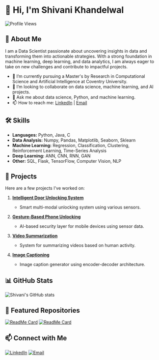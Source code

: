 # 👋 Hi, I'm Shivani Khandelwal

![Profile Views](https://komarev.com/ghpvc/?username=shivani-2001&label=Profile%20views&color=0e75b6&style=flat)

## 🚀 About Me
I am a Data Scientist passionate about uncovering insights in data and transforming them into actionable strategies. With a strong foundation in machine learning, deep learning, and data analytics, I am always eager to take on new challenges and contribute to impactful projects.

- 🌱 I’m currently pursuing a Master's by Research in Computational Science and Artificial Intelligence at Coventry University.
- 👯 I’m looking to collaborate on data science, machine learning, and AI projects.
- 💬 Ask me about data science, Python, and machine learning.
- 📫 How to reach me: [LinkedIn](https://www.linkedin.com/in/shivanikhandelwal2001) | [Email](mailto:shivanikhandelwal487@gmail.com)

## 🛠 Skills
- **Languages:** Python, Java, C
- **Data Analysis:** Numpy, Pandas, Matplotlib, Seaborn, Sklearn
- **Machine Learning:** Regression, Classification, Clustering, Reinforcement Learning, Time-Series Analysis
- **Deep Learning:** ANN, CNN, RNN, GAN
- **Other:** SQL, Flask, TensorFlow, Computer Vision, NLP

## 🔧 Projects
Here are a few projects I've worked on:

1. **[Intelligent Door Unlocking System](https://github.com/shivani-2001/Intelligent-Door-Unlocking-System)**
   - Smart multi-modal unlocking system using various sensors.

2. **[Gesture-Based Phone Unlocking](https://github.com/shivani-2001/Gesture_Auth_Encode_AI)**
   - AI-based security layer for mobile devices using sensor data.

3. **[Video Summarization](https://github.com/shivani-2001/Video-summarization)**
   - System for summarizing videos based on human activity.

4. **[Image Captioning](https://github.com/shivani-2001/Image-Video-Captioning)**
   - Image caption generator using encoder-decoder architecture.

## 📊 GitHub Stats
![Shivani's GitHub stats](https://github-readme-stats.vercel.app/api?username=shivani-2001&show_icons=true&theme=radical)

## 🌟 Featured Repositories
[![ReadMe Card](https://github-readme-stats.vercel.app/api/pin/?username=shivani-2001&repo=Intelligent-Door-Unlocking-System&theme=radical)](https://github.com/shivani-2001/Intelligent-Door-Unlocking-System)
[![ReadMe Card](https://github-readme-stats.vercel.app/api/pin/?username=shivani-2001&repo=Gesture_Auth_Encode_AI&theme=radical)](https://github.com/shivani-2001/Gesture_Auth_Encode_AI)

## 📫 Connect with Me
[![LinkedIn](https://img.shields.io/badge/LinkedIn-blue?style=for-the-badge&logo=linkedin)](https://www.linkedin.com/in/shivanikhandelwal2001)
[![Email](https://img.shields.io/badge/Email-red?style=for-the-badge&logo=gmail)](mailto:shivanikhandelwal487@gmail.com)
